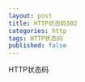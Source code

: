 ```yaml
---
layout: post
title: HTTP状态码502
categories: http
tags: HTTP状态码
published: false
---
```


HTTP状态码